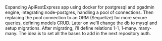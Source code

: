Expanding ApiRestExpress app using docker for postgresql and pgadmin engine, integrating node-postgres, handling a pool of connections. Then replacing the pool connection to an ORM (Sequelize) for more secure queries, defining models CRUD. Later on we'll change the db to mysql and setup migrations. After migrating, i'll define relations 1-1, 1-many. many-many. The idea is to set all the bases to add in the next repository auth.
